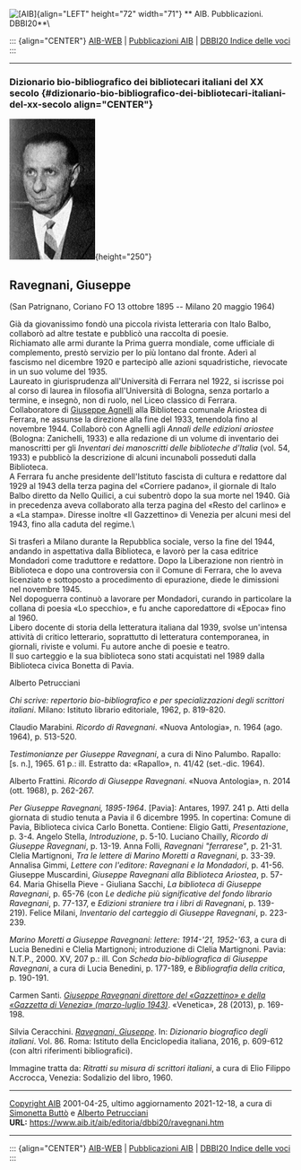 ![\[AIB\]](/aib/wi/aibv72.gif){align="LEFT" height="72" width="71"}
** AIB. Pubblicazioni. DBBI20**\

::: {align="CENTER"}
[AIB-WEB](/) \| [Pubblicazioni AIB](/pubblicazioni/) \| [DBBI20 Indice
delle voci](dbbi20.htm)
:::

------------------------------------------------------------------------

### Dizionario bio-bibliografico dei bibliotecari italiani del XX secolo {#dizionario-bio-bibliografico-dei-bibliotecari-italiani-del-xx-secolo align="CENTER"}

![\[Ritratto\]](ravegnani.jpg){height="250"}

## Ravegnani, Giuseppe

(San Patrignano, Coriano FO 13 ottobre 1895 -- Milano 20 maggio 1964)

Già da giovanissimo fondò una piccola rivista letteraria con Italo
Balbo, collaborò ad altre testate e pubblicò una raccolta di poesie.\
Richiamato alle armi durante la Prima guerra mondiale, come ufficiale di
complemento, prestò servizio per lo più lontano dal fronte. Aderì al
fascismo nel dicembre 1920 e partecipò alle azioni squadristiche,
rievocate in un suo volume del 1935.\
Laureato in giurisprudenza all\'Università di Ferrara nel 1922, si
iscrisse poi al corso di laurea in filosofia all\'Università di Bologna,
senza portarlo a termine, e insegnò, non di ruolo, nel Liceo classico di
Ferrara.\
Collaboratore di [Giuseppe Agnelli](agnelli.htm) alla Biblioteca
comunale Ariostea di Ferrara, ne assunse la direzione alla fine del
1933, tenendola fino al novembre 1944. Collaborò con Agnelli agli
*Annali delle edizioni ariostee* (Bologna: Zanichelli, 1933) e alla
redazione di un volume di inventario dei manoscritti per gli *Inventari
dei manoscritti delle biblioteche d\'Italia* (vol. 54, 1933) e pubblicò
la descrizione di alcuni incunaboli posseduti dalla Biblioteca.\
A Ferrara fu anche presidente dell\'Istituto fascista di cultura e
redattore dal 1929 al 1943 della terza pagina del «Corriere padano», il
giornale di Italo Balbo diretto da Nello Quilici, a cui subentrò dopo la
sua morte nel 1940. Già in precedenza aveva collaborato alla terza
pagina del «Resto del carlino» e a «La stampa». Diresse inoltre «Il
Gazzettino» di Venezia per alcuni mesi del 1943, fino alla caduta del
regime.\

Si trasferì a Milano durante la Repubblica sociale, verso la fine del
1944, andando in aspettativa dalla Biblioteca, e lavorò per la casa
editrice Mondadori come traduttore e redattore. Dopo la Liberazione non
rientrò in Biblioteca e dopo una controversia con il Comune di Ferrara,
che lo aveva licenziato e sottoposto a procedimento di epurazione, diede
le dimissioni nel novembre 1945.\
Nel dopoguerra continuò a lavorare per Mondadori, curando in particolare
la collana di poesia «Lo specchio», e fu anche caporedattore di «Epoca»
fino al 1960.\
Libero docente di storia della letteratura italiana dal 1939, svolse
un\'intensa attività di critico letterario, soprattutto di letteratura
contemporanea, in giornali, riviste e volumi. Fu autore anche di poesie
e teatro.\
Il suo carteggio e la sua biblioteca sono stati acquistati nel 1989
dalla Biblioteca civica Bonetta di Pavia.

Alberto Petrucciani

*Chi scrive: repertorio bio-bibliografico e per specializzazioni degli
scrittori italiani*. Milano: Istituto librario editoriale, 1962, p.
819-820.

Claudio Marabini. *Ricordo di Ravegnani*. «Nuova Antologia», n. 1964
(ago. 1964), p. 513-520.

*Testimonianze per Giuseppe Ravegnani*, a cura di Nino Palumbo. Rapallo:
\[s. n.\], 1965. 61 p.: ill. Estratto da: «Rapallo», n. 41/42 (set.-dic.
1964).

Alberto Frattini. *Ricordo di Giuseppe Ravegnani*. «Nuova Antologia», n.
2014 (ott. 1968), p. 262-267.

*Per Giuseppe Ravegnani, 1895-1964*. \[Pavia\]: Antares, 1997. 241 p.
Atti della giornata di studio tenuta a Pavia il 6 dicembre 1995. In
copertina: Comune di Pavia, Biblioteca civica Carlo Bonetta. Contiene:
Eligio Gatti, *Presentazione*, p. 3-4. Angelo Stella, *Introduzione*, p.
5-10. Luciano Chailly, *Ricordo di Giuseppe Ravegnani*, p. 13-19. Anna
Folli, *Ravegnani \"ferrarese\"*, p. 21-31. Clelia Martignoni, *Tra le
lettere di Marino Moretti a Ravegnani*, p. 33-39. Annalisa Gimmi,
*Lettere con l\'editore: Ravegnani e la Mondadori*, p. 41-56. Giuseppe
Muscardini, *Giuseppe Ravegnani alla Biblioteca Ariostea*, p. 57-64.
Maria Ghisella Pieve - Giuliana Sacchi, *La biblioteca di Giuseppe
Ravegnani*, p. 65-76 (con *Le dediche più significative del fondo
librario Ravegnani*, p. 77-137, e *Edizioni straniere tra i libri di
Ravegnani*, p. 139-219). Felice Milani, *Inventario del carteggio di
Giuseppe Ravegnani*, p. 223-239.

*Marino Moretti a Giuseppe Ravegnani: lettere: 1914-\'21, 1952-\'63*, a
cura di Lucia Benedini e Clelia Martignoni; introduzione di Clelia
Martignoni. Pavia: N.T.P., 2000. XV, 207 p.: ill. Con *Scheda
bio-bibliografica di Giuseppe Ravegnani*, a cura di Lucia Benedini, p.
177-189, e *Bibliografia della critica*, p. 190-191.

Carmen Santi. *[Giuseppe Ravegnani direttore del «Gazzettino» e della
«Gazzetta di Venezia» (marzo-luglio
1943)](http://edizioni.cierrenet.it/html/uploads/2018/06/07-acque-2013.pdf)*.
«Venetica», 28 (2013), p. 169-198.

Silvia Ceracchini. *[Ravegnani,
Giuseppe](http://www.treccani.it/enciclopedia/giuseppe-ravegnani_(Dizionario-Biografico))*.
In: *Dizionario biografico degli italiani*. Vol. 86. Roma: Istituto
della Enciclopedia italiana, 2016, p. 609-612 (con altri riferimenti
bibliografici).

Immagine tratta da: *Ritratti su misura di scrittori italiani*, a cura
di Elio Filippo Accrocca, Venezia: Sodalizio del libro, 1960.

------------------------------------------------------------------------

[Copyright AIB](/su-questo-sito/dichiarazione-di-copyright-aib-web/)
2001-04-25, ultimo aggiornamento 2021-12-18, a cura di [Simonetta
Buttò](/aib/redazione3.htm) e [Alberto
Petrucciani](/su-questo-sito/redazione-aib-web/)\
**URL:** https://www.aib.it/aib/editoria/dbbi20/ravegnani.htm

------------------------------------------------------------------------

::: {align="CENTER"}
[AIB-WEB](/) \| [Pubblicazioni AIB](/pubblicazioni/) \| [DBBI20 Indice
delle voci](dbbi20.htm)
:::
